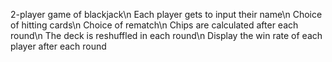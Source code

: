 2-player game of blackjack\n
Each player gets to input their name\n
Choice of hitting cards\n
Choice of rematch\n
Chips are calculated after each round\n
The deck is reshuffled in each round\n
Display the win rate of each player after each round
